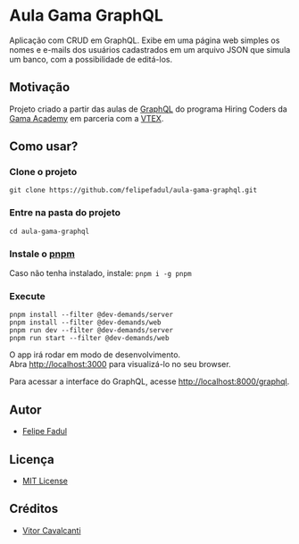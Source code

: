 # Aula Gama GraphQL
Aplicação com CRUD em GraphQL. Exibe em uma página web simples os nomes e e-mails dos usuários cadastrados em um arquivo JSON que simula um banco, com a possibilidade de editá-los.

## Motivação
Projeto criado a partir das aulas de [GraphQL](https://graphql.org/) do programa Hiring Coders da [Gama Academy](https://gama.academy/) em parceria com a [VTEX](https://vtex.com/br-pt/).

## Como usar?

### Clone o projeto
`git clone https://github.com/felipefadul/aula-gama-graphql.git`

### Entre na pasta do projeto
`cd aula-gama-graphql`

### Instale o [pnpm](https://www.npmjs.com/package/pnpm)
Caso não tenha instalado, instale:
`pnpm i -g pnpm`

### Execute
```
pnpm install --filter @dev-demands/server
pnpm install --filter @dev-demands/web
pnpm run dev --filter @dev-demands/server
pnpm run start --filter @dev-demands/web
```

O app irá rodar em modo de desenvolvimento.<br />
Abra [http://localhost:3000](http://localhost:3000) para visualizá-lo no seu browser.

Para acessar a interface do GraphQL, acesse [http://localhost:8000/graphql](http://localhost:8000/graphql).

## Autor
- [Felipe Fadul](https://linkedin.com/in/felipefadul)

## Licença
- [MIT License](LICENSE)

## Créditos
- [Vitor Cavalcanti](https://github.com/VitorLuizC)
